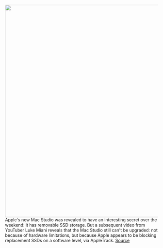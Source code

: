 <img src='https://cdn.vox-cdn.com/thumbor/xC4Cr8l2TFQRsDDFsY7oZgpcsHQ=/0x0:2040x1361/1200x800/filters:focal(857x518:1183x844)/cdn.vox-cdn.com/uploads/chorus_image/image/70654219/bfarsace_171212_5072_0090.0.jpg' width='700px' /><br/>
Apple's new Mac Studio was revealed to have an interesting secret over the weekend: it has removable SSD storage. But a subsequent video from YouTuber Luke Miani reveals that the Mac Studio still can't be upgraded: not because of hardware limitations, but because Apple appears to be blocking replacement SSDs on a software level, via AppleTrack.
<a href='https://www.theverge.com/2022/3/21/22989226/apple-mac-studios-removable-ssd-blocked-software-replacement'> Source <a/>